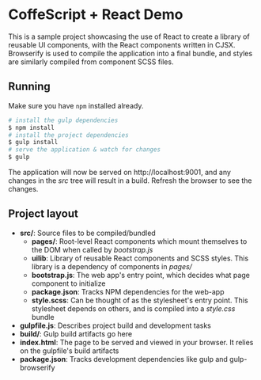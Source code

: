 # CoffeScript + React Demo
This is a sample project showcasing the use of React to create a library of reusable UI components, with the React components written in CJSX. Browserify is used to compile the application into a final bundle, and styles are similarly compiled from component SCSS files.

## Running
Make sure you have `npm` installed already.
```sh
# install the gulp dependencies
$ npm install
# install the project dependencies
$ gulp install
# serve the application & watch for changes
$ gulp
```
The application will now be served on http://localhost:9001, and any changes in the *src* tree will result in a build. Refresh the browser to see the changes.

## Project layout
* **src/**: Source files to be compiled/bundled
  * **pages/**: Root-level React components which mount themselves to the DOM when called by *bootstrap.js*
  * **uilib**: Library of reusable React components and SCSS styles. This library is a dependency of components in *pages/*
  * **bootstrap.js**: The web app's entry point, which decides what page component to initialize
  * **package.json**: Tracks NPM dependencies for the web-app
  * **style.scss**: Can be thought of as the stylesheet's entry point. This stylesheet depends on others, and is compiled into a *style.css* bundle
* **gulpfile.js**: Describes project build and development tasks
* **build/**: Gulp build artifacts go here
* **index.html**: The page to be served and viewed in your browser. It relies on the gulpfile's build artifacts
* **package.json**: Tracks development dependencies like gulp and gulp-browserify